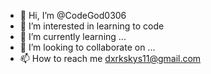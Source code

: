 - 👋 Hi, I’m @CodeGod0306
- 👀 I’m interested in learning to code
- 🌱 I’m currently learning ...
- 💞️ I’m looking to collaborate on ...
- 📫 How to reach me dxrkskys11@gmail.com

<!---
CodeGod0306/CodeGod0306 is a ✨ special ✨ repository because its `README.md` (this file) appears on your GitHub profile.
You can click the Preview link to take a look at your changes.
--->
